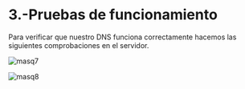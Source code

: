 # 3.-Pruebas de funcionamiento
Para verificar que nuestro DNS funciona correctamente hacemos las siguientes comprobaciones en el servidor.

![masq7](https://i.ibb.co/PghGfDc/masq3.png)

![masq8](https://i.ibb.co/rkY4fWj/masq8.png)
